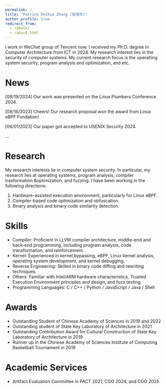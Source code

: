 ```yaml
---
permalink: /
title: "Patrick Peihua Zhang (张培华)"
author_profile: true
redirect_from: 
  - /about/
  - /about.html
---
```


I work in WeChat group of Tencent now. I received my Ph.D. degree in Computer Architecture from ICT in 2024. My research interest lies in the security of computer systems. My current research focus is the operatiing system security, program analysis and optimization, and etc.

News
======
[09/19/2024] Our work was presented on the Linux Plumbers Conference 2024.

[08/16/2023] Cheers! Our research proposal won the award from Linux eBPF Fundation!

[06/01/2023] Our paper got accepted to USENIX Security 2024.

...


Research
======
My research interests lie in computer system security. In particular, my research lies at operating systems, program analysis, compiler trasformation &optimization, and fuzzing. I have been working in the following directions:
1. Hardware-assisted execution environment, particularly for Linux eBPF.
2. Compiler-based code optimization and obfuscation.
3. Binary analysis and binary code similarity detection.

Skills
======
* Compiler: Proficient in LLVM compiler architecture, middle-end and back-end programming, including program analysis, code transformation, and reinforcement. 
* Kernel: Experienced in kernel bypassing, eBPF, Linux kernel analysis, operating system development, and kernel debugging.
* Reverse Engineering: Skilled in binary code diffing and rewriting techniques.
* Others: Familiar with Intel/ARM hardware characteristics, Trusted Execution Environment principles and design, and fuzz testing.
* Programming Languages: C / C++ / Python / JavaScript / Java / Shell

Awards
======
* Outstanding Student of Chinese Academy of Sciences in 2019 and 2022
* Outstanding student of State Key Laboratory of Architecture in 2021
* Outstanding Contribution Award for Cultural Construction of State Key Laboratory of Architecture in 2019
* Runner up in the Chinese Academy of Sciences Institute of Computing Basketball Tournament in 2019

Academic Services
======
* Artifact Evaluation Committee in PACT 2021, CGO 2024, and CGO 2025